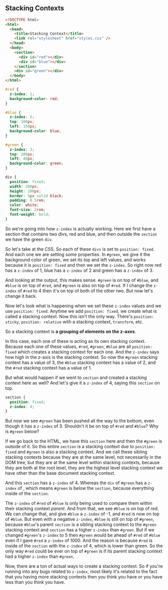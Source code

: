 ## Stacking Contexts 

```html
<!DOCTYPE html>
<html>
  <head>
    <title>Stacking Context</title>
    <link rel="stylesheet" href="styles.css" />
  </head>
  <body>
    <section>
      <div id="red"></div>
      <div id="blue"></div>
    </section>
    <div id="green"></div>
  </body>
</html>
```

```css
#red {
  z-index: 1;
  background-color: red;
}

#blue {
  z-index: 2;
  top: 100px;
  left: 150px;
  background-color: blue;
}

#green {
  z-index: 3;
  top: 200px;
  left: 40px;
  background-color: green;
}

div {
  position: fixed;
  width: 200px;
  height: 200px;
  border: 5px solid black;
  padding: 0.5rem;
  color: white;
  font-size: 2rem;
  font-weight: bold;
}
```

So we're going into how `z-index` is actually working. Here we first have a section that contains two divs, red and blue, and then outside the `section` we have the green `div`.

So let's take at the CSS. So each of these `divs` is set to `position: fixed`. And each one we are setting some properties. In `#green`, we give it the background color of green, we set its top and left values, and works because it is `position: fixed` and then we set the `z-index`. So right now red has a `z-index` of 1, blue has a `z-index` of 2 and green has a `z-index` of 3.

And looking at the output, this makes sense. `#green` is on top of `#blue`, and `#blue` is on top of `#red`, and `#green` is also on top of `#red`. If I change the `z-index` of `#red` to 4 then it's on top of both of the other two. But now let's change it back.

Now let's look what is happening when we set these `z-index` values and we use `position: fixed`. Anytime we add `position: fixed`, we create what is called a stacking context. Now this isn't the only way. There's `position: sticky`, `position: relative` with a stacking context, `transform`, etc.

So a stacking context is __a grouping of elements on the z-axes__.

In this case, each one of these is acting as its own stacking context. Because each one of these values, `#red`, `#green`, `#blue` are all `position: fixed` which creates a stacking context for each one. And the `z-index` says how high in the z-axis is the stacking context. So now the `#green` stacking context has a value of 3, the `#blue` stacking context has a value of 2, and the `#red` stacking context has a value of 1.

But what would happen if we went to `section` and created a stacking context here as well? And let's give it a `z-index` of 4, saying this `section` on top.

```css
section {
  position: fixed;
  z-index: 4;
}
```

But now we see `#green` has been pushed all the way to the bottom, even though it has a `z-index` of 3. Shouldn't it be on top of `#red` and `#blue`? Why is `#green` below?

If we go back to the HTML, we have this `section` here and then the `#green` is outside of it. So this entire `section` is a stacking context due to `position: fixed` and `#green` is also a stacking context. And we call these sibling stacking contexts because they are at the same level, not necessarily in the DOM tree, but they are at the same level within stacking contexts, because they are both at the root level, they are the highest level stacking context we have other than the base document stacking context.

And this `section` has a `z-index` of 4. Whereas the `div` of `#green` has a `z-index` of , which means `#green` is below the `section`, because everything inside of the `section`.

The `z-index` of `#red` of `#blue` is only being used to compare them within their stacking context _parent_. And from that, we see `#blue` is on top of red. We can change that, and give `#blue` a `z-index` of -1, and `#red` is now on top of `#blue`. But even with a negative `z-index`, `#blue` is still on top of `#green`, because `#blue`'s parent `section` is a sibling stacking context to the `#green` stacking context and `section` has a higher `z-index` than `#green`. But if we changed `#green`'s `z-index` to 5 then `#green` would be ahead of `#red` of `#blue` even if I gave `#red` a `z-index` of 1000. And the reason is because `#red` is inside of the `section` with the `z-index` of 4, which is lower than green. So the only way `#red` could be ever on top of `#green` is if its parent stacking context had a higher `z-index` than `#green`.  

Now, there are a ton of actual ways to create a stacking context. So if you're running into any bugs related to `z-index`, most likely it's related to the fact that you having more stacking contexts then you think you have or you have less than you think you have.
